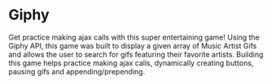 # Giphy
Get practice making ajax calls with this super entertaining game! Using the Giphy API, this game was built to display a given array of Music Artist Gifs and allows the user to search for gifs featuring their favorite artists. Building this game helps practice making ajax calls, dynamically creating buttons, pausing gifs and appending/prepending. 
